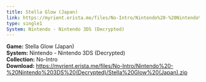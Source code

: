 ```yaml
---
title: Stella Glow (Japan)
link: https://myrient.erista.me/files/No-Intro/Nintendo%20-%20Nintendo%203DS%20(Decrypted)/Stella%20Glow%20(Japan).zip
type: single1
System: Nintendo - Nintendo 3DS (Decrypted)
---
```

<b>Game:</b> Stella Glow (Japan)<br>
<b>System:</b> Nintendo - Nintendo 3DS (Decrypted)<br>
<b>Collection:</b> No-Intro<br>
<b>Download:</b> https://myrient.erista.me/files/No-Intro/Nintendo%20-%20Nintendo%203DS%20(Decrypted)/Stella%20Glow%20(Japan).zip